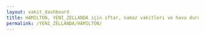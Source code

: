 ```yaml
---
layout: vakit_dashboard
title: HAMILTON, YENI_ZELLANDA için iftar, namaz vakitleri ve hava durumu - ilçe/eyalet seç
permalink: /YENI_ZELLANDA/HAMILTON/
---
```


<script type="text/javascript">
  var GLOBAL_COUNTRY = 'YENI_ZELLANDA';
  var GLOBAL_CITY = 'HAMILTON';
  var GLOBAL_STATE = '';
  var lat = 72;
  var lon = 21;
</script>
